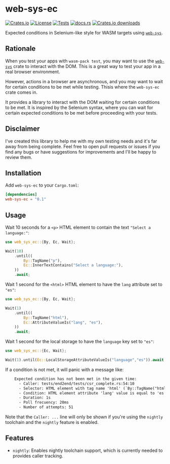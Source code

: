 # web-sys-ec

[![Crates.io](https://img.shields.io/crates/v/web-sys-ec?logo=rust)](https://crates.io/crates/web-sys-ec)
[![License](https://img.shields.io/crates/l/web-sys-ec?logo=mit)](https://github.com/mondeja/web-sys-ec/blob/master/LICENSE)
[![Tests](https://img.shields.io/github/actions/workflow/status/mondeja/web-sys-ec/ci.yml?label=tests&logo=github)](https://github.com/mondeja/web-sys-ec/actions)
[![docs.rs](https://img.shields.io/docsrs/web-sys-ec?logo=docs.rs)](https://docs.rs/web-sys-ec)
[![Crates.io downloads](https://img.shields.io/crates/d/web-sys-ec)](https://crates.io/crates/web-sys-ec)

Expected conditions in Selenium-like style for WASM targets using [`web-sys`].

## Rationale

When you test your apps with `wasm-pack test`, you may want to use the
[`web-sys`] crate to interact with the DOM. This is a great way to test your
app in a real browser environment.

However, actions in a browser are asynchronous, and you may want to wait for
certain conditions to be met while testing. Thisis where the `web-sys-ec`
crate comes in.

It provides a library to interact with the DOM waiting for certain conditions
to be met. It is inspired by the Selenium syntax, where you can wait for
certain expected conditions to be met before proceeding with your tests.

## Disclaimer

I've created this library to help me with my own testing needs and it's far
away from being complete. Feel free to open pull requests or issues if you
find any bugs or have suggestions for improvements and I'll be happy to
review them.

## Installation

Add `web-sys-ec` to your `Cargo.toml`:

```toml
[dependencies]
web-sys-ec = "0.1"
```

## Usage

Wait 10 seconds for a `<p>` HTML element to contain the text `"Select a language:"`:

```rust
use web_sys_ec::{By, Ec, Wait};

Wait(10)
    .until((
        By::TagName("p"),
        Ec::InnerTextContains("Select a language:"),
    ))
    .await;
```

Wait 1 second for the `<html>` HTML element to have the `lang` attribute set to
`"es"`:

```rust
use web_sys_ec::{By, Ec, Wait};

Wait(1)
    .until((
        By::TagName("html"),
        Ec::AttributeValueIs("lang", "es"),
    ))
    .await;
```

Wait 1 second for the local storage to have the `language` key set to `"es"`:

```rust
use web_sys_ec::{Ec, Wait};

Wait(1).until(Ec::LocalStorageAttributeValueIs("language","es")).await;
```

If a condition is not met, it will panic with a message like:

<!-- markdownlint-disable MD013 -->

```txt
    Expected condition has not been met in the given time:
      - Caller: tests/end2end/tests/csr_complete.rs:54:10
      - Selector: HTML element with tag name 'html' (`By::TagName("html")`)
      - Condition: HTML element attribute 'lang' value is equal to 'es' (`Ec::AttributeValueIs("lang", "es")`)
      - Duration: 1s
      - Poll frecuency: 20ms
      - Number of attempts: 51
```

<!-- markdownlint-enable MD013 -->

Note that the `Caller: ...` line will only be shown if you're using the `nightly`
toolchain and the `nightly` feature is enabled.

## Features

- `nightly`: Enables nightly toolchain support, which is currently needed to
  provides caller tracking.

[`web-sys`]: https://crates.io/crates/web-sys

